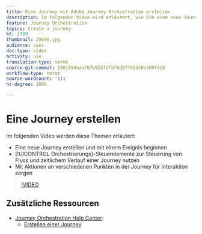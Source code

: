 ```yaml
---
title: Eine Journey mit Adobe Journey Orchestration erstellen
description: Im folgenden Video wird erläutert, wie Sie eine neue Journey erstellen, mit einem Ereignis beginnen, Orchestrierungen zur Steuerung von Fluss und zeitlichem Verlauf einer Journey einsetzen und Aktionen nutzen, um an verschiedenen Punkten der Journey für Interaktion zu sorgen.
feature: Journey Orchestration
topics: Create a journey
kt: 2789
thumbnail: 29696.jpg
audience: user
doc-type: video
activity: use
translation-type: tm+mt
source-git-commit: 150119daaa767b925fdfbf6d277d2340e209f418
workflow-type: tm+mt
source-wordcount: '111'
ht-degree: 100%

---
```



# Eine Journey erstellen

Im folgenden Video werden diese Themen erläutert:

* Eine neue Journey erstellen und mit einem Ereignis beginnen
* [!UICONTROL Orchestrierungs]-Steuerelemente zur Steuerung von Fluss und zeitlichem Verlauf einer Journey nutzen
* Mit Aktionen an verschiedenen Punkten in der Journey für Interaktion sorgen

>[!VIDEO](https://video.tv.adobe.com/v/29696?quality=12)

## Zusätzliche Ressourcen

* [Journey Orchestration Help Center](https://docs.adobe.com/content/help/de-DE/journeys/using/journey-orchestration-home.html):
   * [Erstellen einer Journey ](https://docs.adobe.com/content/help/de-DE/journeys/using/building-journeys/about-journey-building/journey.html)
